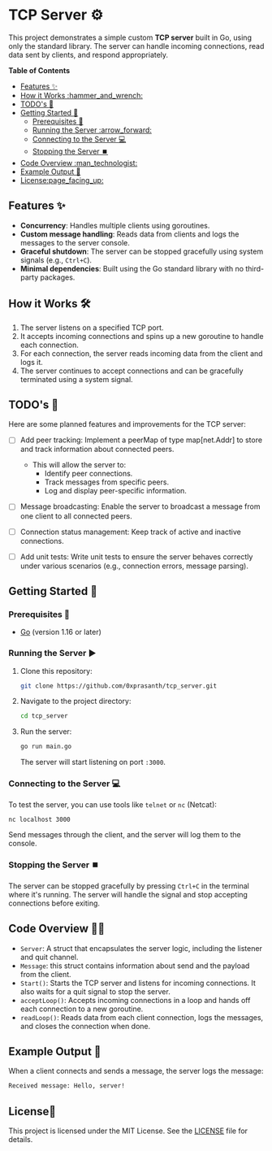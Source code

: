 # TCP Server :gear: <!-- omit in toc -->

This project demonstrates a simple custom **TCP server** built in Go, using only the standard library. The server can handle incoming connections, read data sent by clients, and respond appropriately.

**Table of Contents**
- [Features :sparkles:](#features-sparkles)
- [How it Works :hammer\_and\_wrench:](#how-it-works-hammer_and_wrench)
- [TODO's :memo:](#todos-memo)
- [Getting Started :rocket:](#getting-started-rocket)
  - [Prerequisites :memo:](#prerequisites-memo)
  - [Running the Server :arrow\_forward:](#running-the-server-arrow_forward)
  - [Connecting to the Server 💻](#connecting-to-the-server-)
  - [Stopping the Server ⏹️](#stopping-the-server-️)
- [Code Overview :man\_technologist:](#code-overview-man_technologist)
- [Example Output :scroll:](#example-output-scroll)
- [License:page\_facing\_up:](#licensepage_facing_up)


## Features :sparkles:

- **Concurrency**: Handles multiple clients using goroutines.
- **Custom message handling**: Reads data from clients and logs the messages to the server console.
- **Graceful shutdown**: The server can be stopped gracefully using system signals (e.g., `Ctrl+C`).
- **Minimal dependencies**: Built using the Go standard library with no third-party packages.

## How it Works :hammer_and_wrench:

1. The server listens on a specified TCP port.
2. It accepts incoming connections and spins up a new goroutine to handle each connection.
3. For each connection, the server reads incoming data from the client and logs it.
4. The server continues to accept connections and can be gracefully terminated using a system signal.

## TODO's :memo:
Here are some planned features and improvements for the TCP server:

- [ ] Add peer tracking: Implement a peerMap of type map[net.Addr] to store and track information about connected peers.
    - This will allow the server to:
      - Identify peer connections.
      - Track messages from specific peers.
      - Log and display peer-specific information.

 - [ ] Message broadcasting: Enable the server to broadcast a message from one client to all connected peers.
 - [ ] Connection status management: Keep track of active and inactive connections.
 - [ ] Add unit tests: Write unit tests to ensure the server behaves correctly under various scenarios (e.g., connection errors, message parsing).

## Getting Started :rocket:

### Prerequisites :memo:

- [Go](https://golang.org/dl/) (version 1.16 or later)

### Running the Server :arrow_forward:

1. Clone this repository:

   ```bash
   git clone https://github.com/0xprasanth/tcp_server.git
   ```

2. Navigate to the project directory:

   ```bash
   cd tcp_server
   ```

3. Run the server:

   ```bash
   go run main.go
   ```

   The server will start listening on port `:3000`.

### Connecting to the Server 💻

To test the server, you can use tools like `telnet` or `nc` (Netcat):

```bash
nc localhost 3000
```

Send messages through the client, and the server will log them to the console.

### Stopping the Server ⏹️

The server can be stopped gracefully by pressing `Ctrl+C` in the terminal where it's running. The server will handle the signal and stop accepting connections before exiting.

## Code Overview :man_technologist:

- `Server`: A struct that encapsulates the server logic, including the listener and quit channel.
- `Message`: this struct contains information about send and the payload from the client.
- `Start()`: Starts the TCP server and listens for incoming connections. It also waits for a quit signal to stop the server.
- `acceptLoop()`: Accepts incoming connections in a loop and hands off each connection to a new goroutine.
- `readLoop()`: Reads data from each client connection, logs the messages, and closes the connection when done.

## Example Output :scroll:

When a client connects and sends a message, the server logs the message:

```bash
Received message: Hello, server!
```

## License:page_facing_up:

This project is licensed under the MIT License. See the [LICENSE](LICENSE) file for details.
